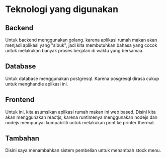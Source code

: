 # Teknologi yang digunakan

## Backend
Untuk backend menggunakan golang. karena aplikasi rumah makan akan menjadi aplikasi yang "sibuk", jadi kita membutuhkan bahasa yang cocok untuk melakukan banyak proses berjalan di waktu yang bersamaa.

## Database
Untuk database menggunakan postgresql. Karena posgresql dirasa cukup untuk menghandle aplikasi ini.

## Frontend
Untuk ini, kita asumsikan aplikasi rumah makan ini web based. Disini kita akan menggunakan reactjs, karena runtimenya menggunakan nodejs dan nodejs mempunyai kompabiliti untuk melakukan print ke printer thermal.


## Tambahan 
Disini saya menambahkan sistem pembelian untuk menambah stock menu.